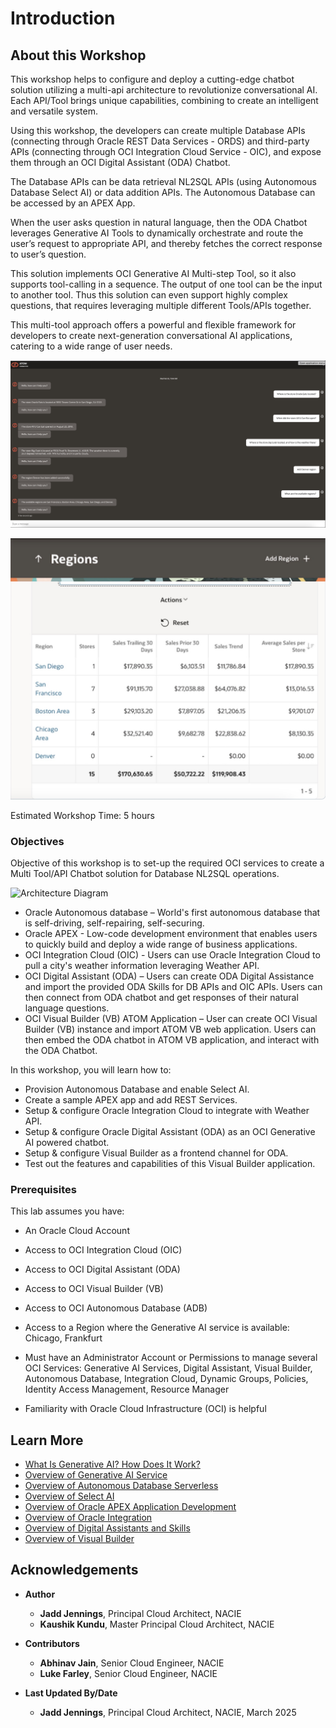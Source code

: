# Introduction

## About this Workshop

This workshop helps to configure and deploy a cutting-edge chatbot solution utilizing a multi-api architecture to revolutionize conversational AI. Each API/Tool brings unique capabilities, combining to create an intelligent and versatile system.

Using this workshop, the developers can create multiple Database APIs (connecting through Oracle REST Data Services - ORDS) and third-party APIs (connecting through OCI Integration Cloud Service - OIC), and expose them through an OCI Digital Assistant (ODA) Chatbot. 

The Database APIs can be data retrieval NL2SQL APIs (using Autonomous Database Select AI) or data addition APIs. The Autonomous Database can be accessed by an APEX App.

When the user asks question in natural language, then the ODA Chatbot leverages Generative AI Tools to dynamically orchestrate and route the user’s request to appropriate API, and thereby fetches the correct response to user’s question.

This solution implements OCI Generative AI Multi-step Tool, so it also supports tool-calling in a sequence. The output of one tool can be the input to another tool. Thus this solution can even support highly complex questions, that requires leveraging multiple different Tools/APIs together.

This multi-tool approach offers a powerful and flexible framework for developers to create next-generation conversational AI applications, catering to a wide range of user needs.

![User View 1](images/atom_tool_bot.jpg)

![User View 2](images/atom_apex_app.jpg)

Estimated Workshop Time: 5 hours

### Objectives

Objective of this workshop is to set-up the required OCI services to create a Multi Tool/API Chatbot solution for Database NL2SQL operations.

![Architecture Diagram](images/chatbot_developer_arch.png)

* Oracle Autonomous database – World's first autonomous database that is self-driving, self-repairing, self-securing.
* Oracle APEX - Low-code development environment that enables users to quickly build and deploy a wide range of business applications.
* OCI Integration Cloud (OIC) - Users can use Oracle Integration Cloud to pull a city's weather information leveraging Weather API.
* OCI Digital Assistant (ODA) – Users can create ODA Digital Assistance and import the provided ODA Skills for DB APIs and OIC APIs. Users can then connect from ODA chatbot and get responses of their natural language questions.
* OCI Visual Builder (VB) ATOM Application – User can create OCI Visual Builder (VB) instance and import ATOM VB web application.
Users can then embed the ODA chatbot in ATOM VB application, and interact with the ODA Chatbot.

In this workshop, you will learn how to:


* Provision Autonomous Database and enable Select AI.
* Create a sample APEX app and add REST Services.
* Setup & configure Oracle Integration Cloud to integrate with Weather API.
* Setup & configure Oracle Digital Assistant (ODA) as an OCI Generative AI powered chatbot.
* Setup & configure Visual Builder as a frontend channel for ODA.
* Test out the features and capabilities of this Visual Builder application.

### Prerequisites

This lab assumes you have:

* An Oracle Cloud Account
* Access to OCI Integration Cloud (OIC)
* Access to OCI Digital Assistant (ODA)
* Access to OCI Visual Builder (VB)
* Access to OCI Autonomous Database (ADB)
* Access to a Region where the Generative AI service is available: Chicago, Frankfurt
* Must have an Administrator Account or Permissions to manage several OCI Services: Generative AI Services, Digital Assistant, Visual Builder, Autonomous Database, Integration Cloud, Dynamic Groups, Policies, Identity Access Management, Resource Manager

* Familiarity with Oracle Cloud Infrastructure (OCI) is helpful

## Learn More

* [What Is Generative AI? How Does It Work?](https://www.oracle.com/artificial-intelligence/generative-ai/what-is-generative-ai/)
* [Overview of Generative AI Service](https://docs.oracle.com/en-us/iaas/Content/generative-ai/overview.htm)
* [Overview of Autonomous Database Serverless](https://docs.oracle.com/en-us/iaas/autonomous-database-serverless/index.html)
* [Overview of Select AI](https://docs.oracle.com/en-us/iaas/autonomous-database-serverless/doc/sql-generation-ai-autonomous.html)
* [Overview of Oracle APEX Application Development](https://docs.oracle.com/en/cloud/paas/apex/index.html)
* [Overview of Oracle Integration](https://docs.oracle.com/en-us/iaas/application-integration/doc/overview.html)
* [Overview of Digital Assistants and Skills](https://docs.oracle.com/en-us/iaas/digital-assistant/doc/overview-digital-assistants-and-skills.html)
* [Overview of Visual Builder](https://docs.oracle.com/en-us/iaas/visual-builder/doc/oracle-visual-builder.html)


## Acknowledgements

* **Author**
    * **Jadd Jennings**, Principal Cloud Architect, NACIE
    * **Kaushik Kundu**, Master Principal Cloud Architect, NACIE


* **Contributors**
    * **Abhinav Jain**, Senior Cloud Engineer, NACIE
    * **Luke Farley**, Senior Cloud Engineer, NACIE
   
* **Last Updated By/Date**
    * **Jadd Jennings**, Principal Cloud Architect, NACIE, March 2025
